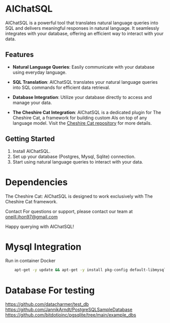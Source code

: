 # AIChatSQL

AIChatSQL is a powerful tool that translates natural language queries into SQL and delivers meaningful responses in natural language. It seamlessly integrates with your database, offering an efficient way to interact with your data.

## Features

- **Natural Language Queries**: Easily communicate with your database using everyday language.

- **SQL Translation**: AIChatSQL translates your natural language queries into SQL commands for efficient data retrieval.

- **Database Integration**: Utilize your database directly to access and manage your data.

- **The Cheshire Cat Integration**: AIChatSQL is a dedicated plugin for The Cheshire Cat, a framework for building custom AIs on top of any language model. Visit the [Cheshire Cat repository](https://github.com/cheshire-cat-ai/core) for more details.

## Getting Started

1. Install AIChatSQL.
2. Set up your database (Postgres, Mysql, Sqlite) connection.
3. Start using natural language queries to interact with your data.

# Dependencies
The Cheshire Cat: AIChatSQL is designed to work exclusively with The Cheshire Cat framework.

Contact
For questions or support, please contact our team at oneill.jhon97@gmail.com

Happy querying with AIChatSQL!

# Mysql Integration
Run in container Docker 
```bash
    apt-get -y update && apt-get -y install pkg-config default-libmysqlclient-dev
```

# Database For testing
https://github.com/datacharmer/test_db
https://github.com/JannikArndt/PostgreSQLSampleDatabase
https://github.com/bitdotioinc/pgsqlite/tree/main/example_dbs
